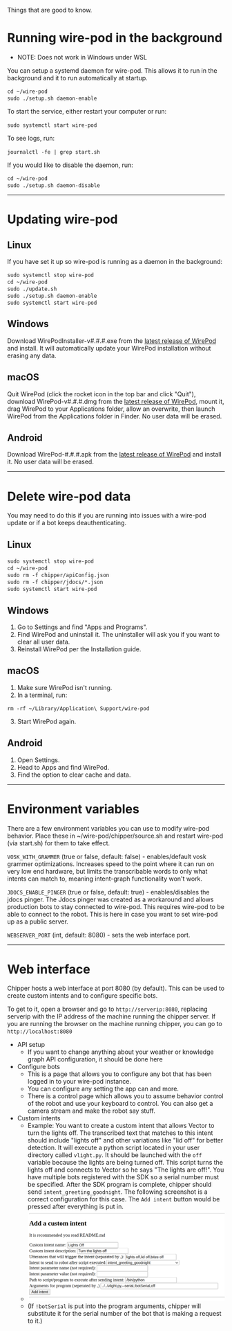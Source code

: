 Things that are good to know.

# Running wire-pod in the background

- NOTE: Does not work in Windows under WSL

You can setup a systemd daemon for wire-pod. This allows it to run in the background and it to run automatically at startup.
```
cd ~/wire-pod
sudo ./setup.sh daemon-enable
```
To start the service, either restart your computer or run:

`sudo systemctl start wire-pod`

To see logs, run:

`journalctl -fe | grep start.sh`

If you would like to disable the daemon, run:
```
cd ~/wire-pod
sudo ./setup.sh daemon-disable
```


***


# Updating wire-pod

## Linux

If you have set it up so wire-pod is running as a daemon in the background:

```
sudo systemctl stop wire-pod
cd ~/wire-pod
sudo ./update.sh
sudo ./setup.sh daemon-enable
sudo systemctl start wire-pod
```

## Windows

Download WirePodInstaller-v#.#.#.exe from the [latest release of WirePod](https://github.com/kercre123/WirePod/releases/latest) and install. It will automatically update your WirePod installation without erasing any data.

## macOS

Quit WirePod (click the rocket icon in the top bar and click "Quit"), download WirePod-v#.#.#.dmg from the [latest release of WirePod](https://github.com/kercre123/WirePod/releases/latest), mount it, drag WirePod to your Applications folder, allow an overwrite, then launch WirePod from the Applications folder in Finder. No user data will be erased.

## Android

Download WirePod-#.#.#.apk from the [latest release of WirePod](https://github.com/kercre123/WirePod/releases/latest) and install it. No user data will be erased.

***

# Delete wire-pod data

You may need to do this if you are running into issues with a wire-pod update or if a bot keeps deauthenticating.

## Linux

```
sudo systemctl stop wire-pod
cd ~/wire-pod
sudo rm -f chipper/apiConfig.json
sudo rm -f chipper/jdocs/*.json
sudo systemctl start wire-pod
```

## Windows

1. Go to Settings and find "Apps and Programs".
2. Find WirePod and uninstall it. The uninstaller will ask you if you want to clear all user data.
3. Reinstall WirePod per the Installation guide.

## macOS

1. Make sure WirePod isn't running.
2. In a terminal, run:

```
rm -rf ~/Library/Application\ Support/wire-pod
```
3. Start WirePod again.

## Android

1. Open Settings.
2. Head to Apps and find WirePod.
3. Find the option to clear cache and data.

***

# Environment variables

There are a few environment variables you can use to modify wire-pod behavior. Place these in ~/wire-pod/chipper/source.sh and restart wire-pod (via start.sh) for them to take effect.

`VOSK_WITH_GRAMMER` (true or false, default: false) - enables/default vosk grammer optimizations. Increases speed to the point where it can run on very low end hardware, but limits the transcribable words to only what intents can match to, meaning intent-graph functionality won't work.

`JDOCS_ENABLE_PINGER` (true or false, default: true) - enables/disables the jdocs pinger. The Jdocs pinger was created as a workaround and allows production bots to stay connected to wire-pod. This requires wire-pod to be able to connect to the robot. This is here in case you want to set wire-pod up as a public server.

`WEBSERVER_PORT` (int, default: 8080) - sets the web interface port.


***


# Web interface

Chipper hosts a web interface at port 8080 (by default). This can be used to create custom intents and to configure specific bots.

To get to it, open a browser and go to `http://serverip:8080`, replacing serverip with the IP address of the machine running the chipper server. If you are running the browser on the machine running chipper, you can go to `http://localhost:8080`

- API setup
	- If you want to change anything about your weather or knowledge graph API configuration, it should be done here
- Configure bots
	- This is a page that allows you to configure any bot that has been logged in to your wire-pod instance.
	- You can configure any setting the app can and more.
	- There is a control page which allows you to assume behavior control of the robot and use your keyboard to control. You can also get a camera stream and make the robot say stuff.
- Custom intents
	- Example: You want to create a custom intent that allows Vector to turn the lights off. The transcribed text that matches to this intent should include "lights off" and other variations like "lid off" for better detection. It will execute a python script located in your user directory called `vlight.py`. It should be launched with the `off` variable because the lights are being turned off. This script turns the lights off and connects to Vector so he says "The lights are off!". You have multiple bots registered with the SDK so a serial number must be specified. After the SDK program is complete, chipper should send `intent_greeting_goodnight`. The following screenshot is a correct configuration for this case. The `Add intent` button would be pressed after everything is put in.
	- ![Custom Intent Screenshot](./images/customIntent.png)
	- (If `!botSerial` is put into the program arguments, chipper will substitute it for the serial number of the bot that is making a request to it.)